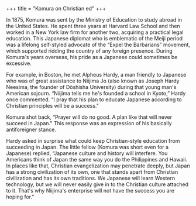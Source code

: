 +++
title = "Komura on Christian ed"
+++


In 1875, Komura was sent by the Ministry of Education to study abroad in the United States. He spent three years at Harvard Law School and then worked in a New York law firm for another two, acquiring a practical legal education. This Japanese diplomat who is emblematic of the Meiji period was a lifelong self-styled advocate of the “Expel the Barbarians” movement, which supported ridding the country of any foreign presence. During Komura's years overseas, his pride as a Japanese could sometimes be excessive.

For example, in Boston, he met Alpheus Hardy, a man friendly to Japanese who was of great assistance to Niijima Jo (also known as Joseph Hardy Neesima, the founder of Dōshisha University) during that young man's American sojourn. “Niijima tells me he's founded a school in Kyoto,” Hardy once commented. “I pray that his plan to educate Japanese according to Christian principles will be a success."

Komura shot back, “Prayer will do no good. A plan like that will never succeed in Japan." This response was an expression of his basically antiforeigner stance.

Hardy asked in surprise what could keep Christian-style education from succeeding in Japan. The little fellow (Komura was short even for a Japanese) replied, “Japanese culture and history will interfere. You Americans think of Japan the same way you do the Philippines and Hawaii. In places like that, Christian evangelization may penetrate deeply, but Japan has a strong civilization of its own, one that stands apart from Christian civilization and has its own traditions. We Japanese will learn Western technology, but we will never easily give in to the Christian culture attached to it. That's why Niijima's enterprise will not have the success you are hoping for."